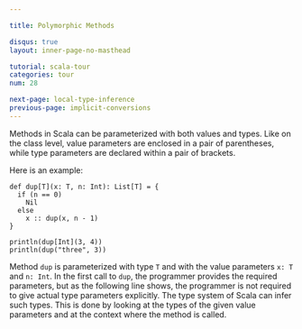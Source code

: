 ```yaml
---

title: Polymorphic Methods

disqus: true
layout: inner-page-no-masthead

tutorial: scala-tour
categories: tour
num: 28

next-page: local-type-inference
previous-page: implicit-conversions
---
```


Methods in Scala can be parameterized with both values and types. Like on the class level, value parameters are enclosed in a pair of parentheses, while type parameters are declared within a pair of brackets.

Here is an example:

```tut
def dup[T](x: T, n: Int): List[T] = {
  if (n == 0)
    Nil
  else
    x :: dup(x, n - 1)
}

println(dup[Int](3, 4))
println(dup("three", 3))
```

Method `dup` is parameterized with type `T` and with the value parameters `x: T` and `n: Int`. In the first call to `dup`, the programmer provides the required parameters, but as the following line shows, the programmer is not required to give actual type parameters explicitly. The type system of Scala can infer such types. This is done by looking at the types of the given value parameters and at the context where the method is called.
